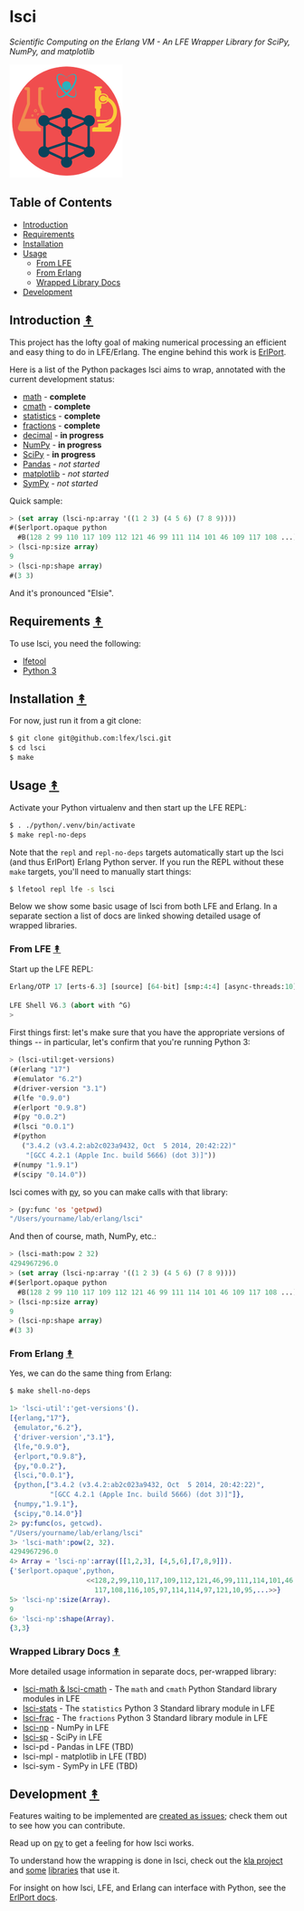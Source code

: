 # lsci

*Scientific Computing on the Erlang VM - An LFE Wrapper Library for SciPy, NumPy, and matplotlib*

<img src="resources/images/lsci-logo-1.png"/>


## Table of Contents

* [Introduction](#introduction-)
* [Requirements](#requirements-)
* [Installation](#installation-)
* [Usage](#usage-)
  * [From LFE](#from-lfe-)
  * [From Erlang](#from-erlang-)
  * [Wrapped Library Docs](#wrapped-library-docs-)
* [Development](#development-)


## Introduction [&#x219F;](#table-of-contents)

This project has the lofty goal of making numerical processing an efficient and
easy thing to do in LFE/Erlang. The engine behind this work is
[ErlPort](http://erlport.org/docs/python.html).

Here is a list of the Python packages lsci aims to wrap, annotated with
the current development status:

 * [math](https://docs.python.org/3/library/math.html) -
   <strong>complete</strong>
 * [cmath](https://docs.python.org/3/library/cmath.html) -
   <strong>complete</strong>
 * [statistics](https://docs.python.org/3/library/statistics.html) -
   <strong>complete</strong>
 * [fractions](https://docs.python.org/3/library/fractions.html) -
   <strong>complete</strong>
 * [decimal](https://docs.python.org/3/library/decimal.html) -
   <strong>in progress</strong>
 * [NumPy](http://www.numpy.org/) -
   <strong>in progress</strong>
 * [SciPy](http://www.scipy.org/scipylib/index.html) -
   <strong>in progress</strong>
 * [Pandas](http://pandas.pydata.org/) -
   <em>not started</em>
 * [matplotlib](http://matplotlib.org/) -
   <em>not started</em>
 * [SymPy](http://www.sympy.org/en/index.html) -
   <em>not started</em>

Quick sample:

```cl
> (set array (lsci-np:array '((1 2 3) (4 5 6) (7 8 9))))
#($erlport.opaque python
  #B(128 2 99 110 117 109 112 121 46 99 111 114 101 46 109 117 108 ...))
> (lsci-np:size array)
9
> (lsci-np:shape array)
#(3 3)
```

And it's pronounced "Elsie".


## Requirements [&#x219F;](#table-of-contents)

To use lsci, you need the following:

* [lfetool](http://docs.lfe.io/quick-start/1.html)
* [Python 3](https://www.python.org/downloads/)


## Installation [&#x219F;](#table-of-contents)

For now, just run it from a git clone:

```bash
$ git clone git@github.com:lfex/lsci.git
$ cd lsci
$ make
```


## Usage [&#x219F;](#table-of-contents)

Activate your Python virtualenv and then start up the LFE REPL:

```bash
$ . ./python/.venv/bin/activate
$ make repl-no-deps
```

Note that the ``repl`` and ``repl-no-deps`` targets automatically start up
the lsci (and thus ErlPort) Erlang Python server. If you run the REPL without
these ``make`` targets, you'll need to manually start things:

```bash
$ lfetool repl lfe -s lsci
```

Below we show some basic usage of lsci from both LFE and Erlang. In a
separate section a list of docs are linked showing detailed usage of wrapped
libraries.


### From LFE [&#x219F;](#table-of-contents)

Start up the LFE REPL:

```cl
Erlang/OTP 17 [erts-6.3] [source] [64-bit] [smp:4:4] [async-threads:10] ...

LFE Shell V6.3 (abort with ^G)
>
```

First things first: let's make sure that you have the appropriate versions
of things -- in particular, let's confirm that you're running Python 3:

```cl
> (lsci-util:get-versions)
(#(erlang "17")
 #(emulator "6.2")
 #(driver-version "3.1")
 #(lfe "0.9.0")
 #(erlport "0.9.8")
 #(py "0.0.2")
 #(lsci "0.0.1")
 #(python
   ("3.4.2 (v3.4.2:ab2c023a9432, Oct  5 2014, 20:42:22)"
    "[GCC 4.2.1 (Apple Inc. build 5666) (dot 3)]"))
 #(numpy "1.9.1")
 #(scipy "0.14.0"))
```

lsci comes with [py](https://github.com/lfex/py), so you can make calls
with that library:

```cl
> (py:func 'os 'getpwd)
"/Users/yourname/lab/erlang/lsci"
```

And then of course, math, NumPy, etc.:

```cl
> (lsci-math:pow 2 32)
4294967296.0
> (set array (lsci-np:array '((1 2 3) (4 5 6) (7 8 9))))
#($erlport.opaque python
  #B(128 2 99 110 117 109 112 121 46 99 111 114 101 46 109 117 108 ...))
> (lsci-np:size array)
9
> (lsci-np:shape array)
#(3 3)
```


### From Erlang [&#x219F;](#table-of-contents)

Yes, we can do the same thing from Erlang:

```bash
$ make shell-no-deps
```

```erlang
1> 'lsci-util':'get-versions'().
[{erlang,"17"},
 {emulator,"6.2"},
 {'driver-version',"3.1"},
 {lfe,"0.9.0"},
 {erlport,"0.9.8"},
 {py,"0.0.2"},
 {lsci,"0.0.1"},
 {python,["3.4.2 (v3.4.2:ab2c023a9432, Oct  5 2014, 20:42:22)",
          "[GCC 4.2.1 (Apple Inc. build 5666) (dot 3)]"]},
 {numpy,"1.9.1"},
 {scipy,"0.14.0"}]
2> py:func(os, getcwd).
"/Users/yourname/lab/erlang/lsci"
3> 'lsci-math':pow(2, 32).
4294967296.0
4> Array = 'lsci-np':array([[1,2,3], [4,5,6],[7,8,9]]).
{'$erlport.opaque',python,
                   <<128,2,99,110,117,109,112,121,46,99,111,114,101,46,109,
                     117,108,116,105,97,114,114,97,121,10,95,...>>}
5> 'lsci-np':size(Array).
9
6> 'lsci-np':shape(Array).
{3,3}
```


### Wrapped Library Docs [&#x219F;](#table-of-contents)

More detailed usage information in separate docs, per-wrapped library:

* [lsci-math & lsci-cmath](doc/math.md) - The ``math`` and ``cmath`` Python
  Standard library modules in LFE
* [lsci-stats](doc/stats.md) - The ``statistics`` Python 3 Standard library
  module in LFE
* [lsci-frac](doc/frac.md) - The ``fractions`` Python 3 Standard library
  module in LFE
* [lsci-np](doc/numpy.md) - NumPy in LFE
* [lsci-sp](doc/scipy.md) - SciPy in LFE
* lsci-pd - Pandas in LFE (TBD)
* lsci-mpl - matplotlib in LFE (TBD)
* lsci-sym - SymPy in LFE (TBD)


## Development [&#x219F;](#table-of-contents)

Features waiting to be implemented are
[created as issues](https://github.com/lfex/lsci/issues); check them out
to see how you can contribute.

Read up on [py](https://github.com/lfex/py) to get a feeling for how lsci works.

To understand how the wrapping is done in lsci, check out the
[kla project](https://github.com/billosys/kla) and
[some](https://github.com/billosys/kanin)
[libraries](https://github.com/billosys/lric) that use it.

For insight on how lsci, LFE, and Erlang can interface with Python, see the
[ErlPort docs](http://erlport.org/docs/python.html).
